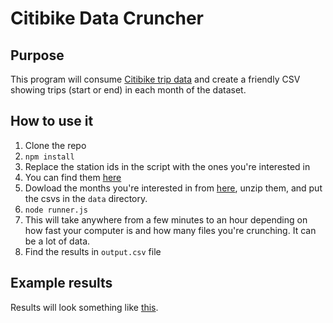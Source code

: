 # Citibike Data Cruncher

## Purpose
This program will consume [Citibike trip
data](https://s3.amazonaws.com/tripdata/index.html) and create a friendly CSV
showing trips (start or end) in each month of the dataset.

## How to use it
1. Clone the repo
1. `npm install`
1. Replace the station ids in the script with the ones you're interested in
  1. You can find them [here](https://citibikenyc.com/explore)
1. Dowload the months you're interested in from
   [here](https://s3.amazonaws.com/tripdata/index.html), unzip them, and put
   the csvs in the `data` directory.
1. `node runner.js`
  1. This will take anywhere from a few minutes to an hour depending on how
     fast your computer is and how many files you're crunching. It can be a lot
     of data.
1. Find the results in `output.csv` file

## Example results
Results will look something like
[this](https://docs.google.com/spreadsheets/d/1YH3ImZapRiNjHsyH9Z9gYBgX-SjKiYH3J5jBSKr1JgY).
